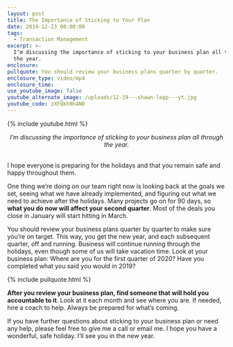 ```yaml
---
layout: post
title: The Importance of Sticking to Your Plan
date: 2019-12-23 00:00:00
tags:
  - Transaction Management
excerpt: >-
  I’m discussing the importance of sticking to your business plan all through
  the year.
enclosure:
pullquote: You should review your business plans quarter by quarter.
enclosure_type: video/mp4
enclosure_time:
use_youtube_image: false
youtube_alternate_image: /uploads/12-19---shawn-lepp---yt.jpg
youtube_code: zXFQkh9h4N0
---
```


{% include youtube.html %}

<center><em>I’m discussing the importance of sticking to your business plan all through the year.</em></center>

<br>I hope everyone is preparing for the holidays and that you remain safe and happy throughout them.

One thing we’re doing on our team right now is looking back at the goals we set, seeing what we have already implemented, and figuring out what we need to achieve after the holidays. Many projects go on for 90 days, so **what you do now will affect your second quarter**. Most of the deals you close in January will start hitting in March.

You should review your business plans quarter by quarter to make sure you’re on target. This way, you get the new year, and each subsequent quarter, off and running. Business will continue running through the holidays, even though some of us will take vacation time. Look at your business plan: Where are you for the first quarter of 2020? Have you completed what you said you would in 2019?

{% include pullquote.html %}

**After you review your business plan, find someone that will hold you accountable to it**. Look at it each month and see where you are. If needed, hire a coach to help. Always be prepared for what’s coming.

If you have further questions about sticking to your business plan or need any help, please feel free to give me a call or email me. I hope you have a wonderful, safe holiday. I’ll see you in the new year.